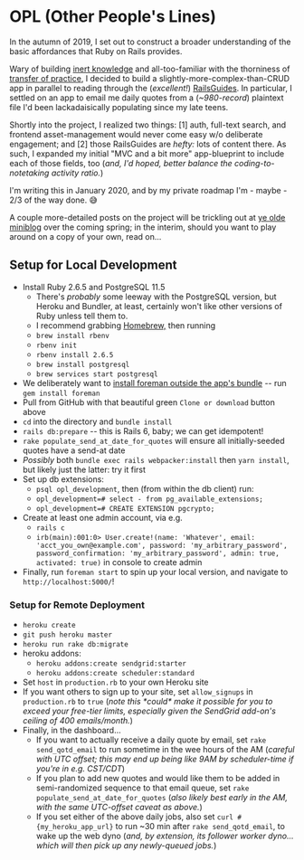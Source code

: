 # OPL (Other People's Lines)

In the autumn of 2019, I set out to construct a broader understanding of the basic affordances that Ruby on Rails provides. 

Wary of building [inert knowledge](https://en.wikipedia.org/wiki/Inert_knowledge) and all-too-familiar with the thorniness of [transfer of practice](https://en.wikipedia.org/wiki/Transfer_of_learning), I decided to build a slightly-more-complex-than-CRUD app in parallel to reading through the (_excellent!_) [RailsGuides](https://guides.rubyonrails.org/). In particular, I settled on an app to email me daily quotes from a (_~980-record_) plaintext file I'd been lackadaisically populating since my late teens.

Shortly into the project, I realized two things: [1] auth, full-text search, and frontend asset-management would never come easy w/o deliberate engagement; and [2] those RailsGuides are _hefty:_ lots of content there. As such, I expanded my initial "MVC and a bit more" app-blueprint to include each of those fields, too (_and, I'd hoped, better balance the coding-to-notetaking activity ratio._)

I'm writing this in January 2020, and by my private roadmap I'm - maybe - 2/3 of the way done. 😅

A couple more-detailed posts on the project will be trickling out at [ye olde miniblog](https://www.suss.world/) over the coming spring; in the interim, should you want to play around on a copy of your own, read on...

## Setup for Local Development
  - Install Ruby 2.6.5 and PostgreSQL 11.5
    - There's _probably_ some leeway with the PostgreSQL version, but Heroku and Bundler, at least, certainly won't like other versions of Ruby unless tell them to.
    - I recommend grabbing [Homebrew,](https://docs.brew.sh/Installation) then running
    - `brew install rbenv`
    - `rbenv init`
    - `rbenv install 2.6.5`
    - `brew install postgresql`
    - `brew services start postgresql`
  - We deliberately want to [install foreman outside the app's bundle](https://github.com/ddollar/foreman/wiki/Don't-Bundle-Foreman) -- run `gem install foreman`
  - Pull from GitHub with that beautiful green `Clone or download` button above
  - `cd` into the directory and `bundle install`
  - `rails db:prepare` -- this is Rails 6, baby; we can get idempotent!
  - `rake populate_send_at_date_for_quotes` will ensure all initially-seeded quotes have a send-at date
  - _Possibly_ both `bundle exec rails webpacker:install` then `yarn install`, but likely just the latter: try it first
  - Set up db extensions:
    - `psql opl_development`, then (from within the db client) run:
    - `opl_development=# select - from pg_available_extensions;`
    - `opl_development=# CREATE EXTENSION pgcrypto;`
  - Create at least one admin account, via e.g. 
    - `rails c`
    - `irb(main):001:0> User.create!(name: 'Whatever', email: 'acct_you_own@example.com', password: 'my_arbitrary_password', password_confirmation: 'my_arbitrary_password', admin: true, activated: true)` in console to create admin
  - Finally, run `foreman start` to spin up your local version, and navigate to `http://localhost:5000/`!

### Setup for Remote Deployment
  - `heroku create`
  - `git push heroku master`
  - `heroku run rake db:migrate`
  - heroku addons:
    - `heroku addons:create sendgrid:starter`
    - `heroku addons:create scheduler:standard`
  - Set `host` in `production.rb` to your own Heroku site
  - If you want others to sign up to your site, set `allow_signups` in `production.rb` to `true` (_note this \*could\* make it possible for you to exceed your free-tier limits, especially given the SendGrid add-on's ceiling of 400 emails/month._)
  - Finally, in the dashboard... 
    - If you want to actually receive a daily quote by email, set `rake send_qotd_email` to run sometime in the wee hours of the AM (_careful with UTC offset; this may end up being like 9AM by scheduler-time if you're in e.g. CST/CDT_)
    - If you plan to add new quotes and would like them to be added in semi-randomized sequence to that email queue, set `rake populate_send_at_date_for_quotes` (_also likely best early in the AM, with the same UTC-offset caveat as above._)
    - If you set either of the above daily jobs, also set `curl #{my_heroku_app_url}` to run ~30 min after `rake send_qotd_email`, to wake up the web dyno (_and, by extension, its follower worker dyno... which will then pick up any newly-queued jobs._)